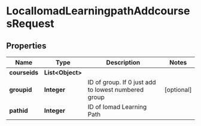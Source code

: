 

# LocalIomadLearningpathAddcoursesRequest


## Properties

| Name | Type | Description | Notes |
|------------ | ------------- | ------------- | -------------|
|**courseids** | **List&lt;Object&gt;** |  |  |
|**groupid** | **Integer** | ID of group. If 0 just add to lowest numbered group |  [optional] |
|**pathid** | **Integer** | ID of Iomad Learning Path |  |



